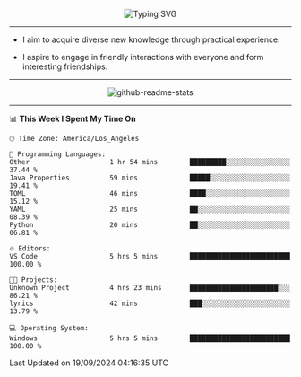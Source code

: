 <p align="center">
  <img src="https://readme-typing-svg.demolab.com?font=Fira+Code&weight=500&size=32&duration=2500&pause=1600&center=true&vCenter=true&random=false&width=1024&height=64&lines=Hi+there+%F0%9F%91%8B;I'm+delighted+you+could+make+it+here+%F0%9F%8E%89;I'm+Harry%2C+a+college+student+still+finding+my+way" alt="Typing SVG" />
</p>


---


- I aim to acquire diverse new knowledge through practical experience.

- I aspire to engage in friendly interactions with everyone and form interesting friendships.


---


<p align="center">
  <img src="https://github-readme-stats.vercel.app/api?username=Harry-Jing&show_icons=true" alt="github-readme-stats"/>
</p>


---

<!--START_SECTION:waka-->
📊 **This Week I Spent My Time On** 

```text
🕑︎ Time Zone: America/Los_Angeles

💬 Programming Languages: 
Other                    1 hr 54 mins        █████████░░░░░░░░░░░░░░░░   37.44 % 
Java Properties          59 mins             █████░░░░░░░░░░░░░░░░░░░░   19.41 % 
TOML                     46 mins             ████░░░░░░░░░░░░░░░░░░░░░   15.12 % 
YAML                     25 mins             ██░░░░░░░░░░░░░░░░░░░░░░░   08.39 % 
Python                   20 mins             ██░░░░░░░░░░░░░░░░░░░░░░░   06.81 % 

🔥 Editors: 
VS Code                  5 hrs 5 mins        █████████████████████████   100.00 % 

🐱‍💻 Projects: 
Unknown Project          4 hrs 23 mins       ██████████████████████░░░   86.21 % 
lyrics                   42 mins             ███░░░░░░░░░░░░░░░░░░░░░░   13.79 % 

💻 Operating System: 
Windows                  5 hrs 5 mins        █████████████████████████   100.00 % 
```


 Last Updated on 19/09/2024 04:16:35 UTC
<!--END_SECTION:waka-->
